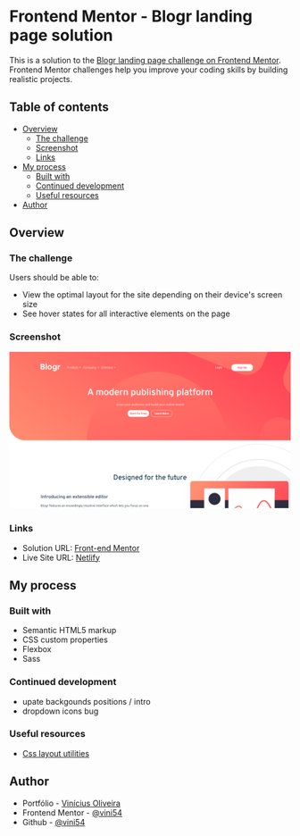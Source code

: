 # Frontend Mentor - Blogr landing page solution

This is a solution to the [Blogr landing page challenge on Frontend Mentor](https://www.frontendmentor.io/challenges/blogr-landing-page-EX2RLAApP). Frontend Mentor challenges help you improve your coding skills by building realistic projects. 

## Table of contents

- [Overview](#overview)
  - [The challenge](#the-challenge)
  - [Screenshot](#screenshot)
  - [Links](#links)
- [My process](#my-process)
  - [Built with](#built-with)
  - [Continued development](#continued-development)
  - [Useful resources](#useful-resources)
- [Author](#author)

## Overview

### The challenge

Users should be able to:

- View the optimal layout for the site depending on their device's screen size
- See hover states for all interactive elements on the page

### Screenshot

![](./images/screenshot.png)


### Links

- Solution URL: [Front-end Mentor](https://your-solution-url.com)
- Live Site URL: [Netlify](https://your-live-site-url.com)

## My process

### Built with

- Semantic HTML5 markup
- CSS custom properties
- Flexbox
- Sass


### Continued development

- upate backgounds positions / intro
- dropdown icons bug

### Useful resources

- [Css layout utilities](https://csslayout.io/)

## Author

- Portfólio - [Vinícius Oliveira](https://vini54.github.io/Portfolio/)
- Frontend Mentor - [@vini54](https://www.frontendmentor.io/profile/vini54)
- Github - [@vini54](https://github.com/vini54)


